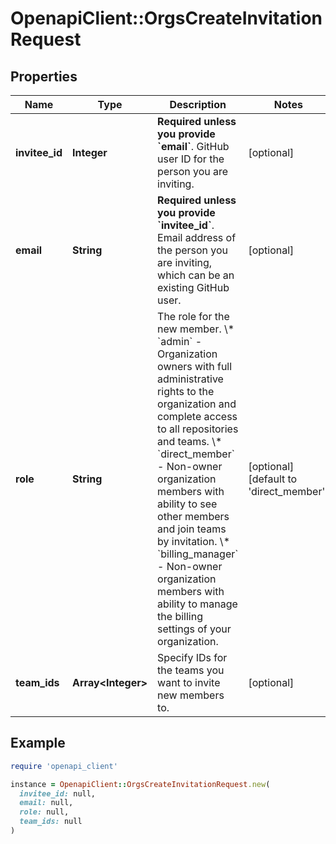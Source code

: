 # OpenapiClient::OrgsCreateInvitationRequest

## Properties

| Name | Type | Description | Notes |
| ---- | ---- | ----------- | ----- |
| **invitee_id** | **Integer** | **Required unless you provide &#x60;email&#x60;**. GitHub user ID for the person you are inviting. | [optional] |
| **email** | **String** | **Required unless you provide &#x60;invitee_id&#x60;**. Email address of the person you are inviting, which can be an existing GitHub user. | [optional] |
| **role** | **String** | The role for the new member.  \\* &#x60;admin&#x60; - Organization owners with full administrative rights to the organization and complete access to all repositories and teams.   \\* &#x60;direct_member&#x60; - Non-owner organization members with ability to see other members and join teams by invitation.   \\* &#x60;billing_manager&#x60; - Non-owner organization members with ability to manage the billing settings of your organization. | [optional][default to &#39;direct_member&#39;] |
| **team_ids** | **Array&lt;Integer&gt;** | Specify IDs for the teams you want to invite new members to. | [optional] |

## Example

```ruby
require 'openapi_client'

instance = OpenapiClient::OrgsCreateInvitationRequest.new(
  invitee_id: null,
  email: null,
  role: null,
  team_ids: null
)
```

